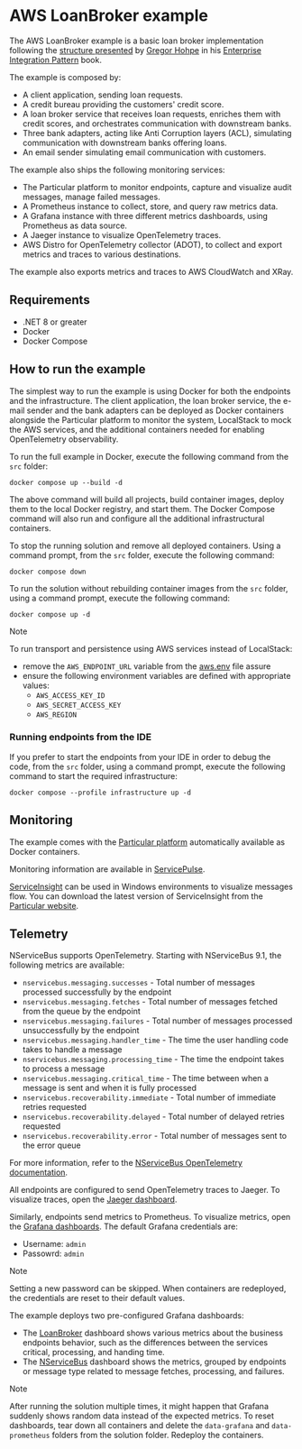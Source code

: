 # AWS LoanBroker example

The AWS LoanBroker example is a basic loan broker implementation following the [structure presented](https://www.enterpriseintegrationpatterns.com/patterns/messaging/ComposedMessagingExample.html) by [Gregor Hohpe](https://www.enterpriseintegrationpatterns.com/gregor.html) in his [Enterprise Integration Pattern](https://www.enterpriseintegrationpatterns.com/) book.

The example is composed by:

- A client application, sending loan requests.
- A credit bureau providing the customers' credit score.
- A loan broker service that receives loan requests, enriches them with credit scores, and orchestrates communication with downstream banks.
- Three bank adapters, acting like Anti Corruption layers (ACL), simulating communication with downstream banks offering loans.
- An email sender simulating email communication with customers.

The example also ships the following monitoring services:

- The Particular platform to monitor endpoints, capture and visualize audit messages, manage failed messages.
- A Prometheus instance to collect, store, and query raw metrics data.
- A Grafana instance with three different metrics dashboards, using Prometheus as data source.
- A Jaeger instance to visualize OpenTelemetry traces.
- AWS Distro for OpenTelemetry collector (ADOT), to collect and export metrics and traces to various destinations.

The example also exports metrics and traces to AWS CloudWatch and XRay.

## Requirements

- .NET 8 or greater
- Docker
- Docker Compose

## How to run the example

The simplest way to run the example is using Docker for both the endpoints and the infrastructure.
The client application, the loan broker service, the e-mail sender and the bank adapters can be deployed as Docker containers alongside the Particular platform to monitor the system, LocalStack to mock the AWS services, and the additional containers needed for enabling OpenTelemetry observability. 

To run the full example in Docker, execute the following command from the `src` folder:

```shell
docker compose up --build -d
```

The above command will build all projects, build container images, deploy them to the local Docker registry, and start them. 
The Docker Compose command will also run and configure all the additional infrastructural containers.

To stop the running solution and remove all deployed containers. Using a command prompt, from the `src` folder, execute the following command:

```shell
docker compose down
```

To run the solution without rebuilding container images from the `src` folder, using a command prompt, execute the following command:

```shell
docker compose up -d
```

> [!Note]
> To run transport and persistence using AWS services instead of LocalStack: 
> - remove the `AWS_ENDPOINT_URL` variable from the [aws.env](src/aws.env) file assure
> - ensure the following environment variables are defined with appropriate values:
>   - `AWS_ACCESS_KEY_ID`
>   - `AWS_SECRET_ACCESS_KEY`
>   - `AWS_REGION`

### Running endpoints from the IDE

If you prefer to start the endpoints from your IDE in order to debug the code, from the `src` folder, using a command prompt, execute the following command to start the required infrastructure:

```shell
docker compose --profile infrastructure up -d
```

## Monitoring

The example comes with the [Particular platform](https://docs.particular.net/platform/) automatically available as
Docker containers.

Monitoring information are available in [ServicePulse](http://localhost:9999).

[ServiceInsight](https://docs.particular.net/serviceinsight/) can be used in Windows environments to visualize messages
flow. You can download the latest version of ServiceInsight from
the [Particular website](https://particular.net/serviceinsight).

## Telemetry

NServiceBus supports OpenTelemetry. Starting with NServiceBus 9.1, the following metrics are available:

- `nservicebus.messaging.successes` - Total number of messages processed successfully by the endpoint
- `nservicebus.messaging.fetches` - Total number of messages fetched from the queue by the endpoint
- `nservicebus.messaging.failures` - Total number of messages processed unsuccessfully by the endpoint
- `nservicebus.messaging.handler_time` - The time the user handling code takes to handle a message
- `nservicebus.messaging.processing_time` - The time the endpoint takes to process a message
- `nservicebus.messaging.critical_time` - The time between when a message is sent and when it is fully processed
- `nservicebus.recoverability.immediate` - Total number of immediate retries requested
- `nservicebus.recoverability.delayed` - Total number of delayed retries requested
- `nservicebus.recoverability.error` - Total number of messages sent to the error queue

For more information, refer to the [NServiceBus OpenTelemetry documentation](https://docs.particular.net/nservicebus/operations/opentelemetry).

All endpoints are configured to send OpenTelemetry traces to Jaeger. To visualize traces, open the [Jaeger dashboard](http://localhost:16686).

Similarly, endpoints send metrics to Prometheus. To visualize metrics, open the [Grafana dashboards](http://localhost:3000/dashboards). The default Grafana credentials are:

- Username: `admin`
- Passowrd: `admin`

> [!NOTE]
> Setting a new password can be skipped. When containers are redeployed, the credentials are reset to their default values.

The example deploys two pre-configured Grafana dashboards:

- The [LoanBroker](http://localhost:3000/d/edmhjobnxatc0b/loanbroker?orgId=1&refresh=5s) dashboard shows various metrics about the business endpoints behavior, such as the differences between the services critical, processing, and handing time.
- The [NServiceBus](http://localhost:3000/d/MHqYOIqnz/nservicebus?orgId=1&refresh=5s) dashboard shows the metrics, grouped by endpoints or message type related to message fetches, processing, and failures.  

> [!NOTE]
> After running the solution multiple times, it might happen that Grafana suddenly shows random data instead of the expected metrics. To reset dashboards, tear down all containers and delete the `data-grafana` and `data-prometheus` folders from the solution folder. Redeploy the containers.
